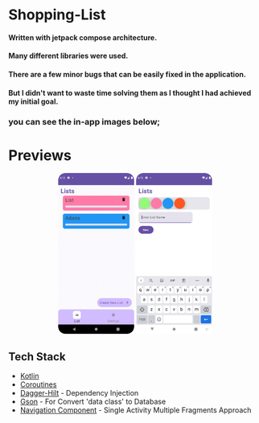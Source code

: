 # Shopping-List

#### Written with jetpack compose architecture.
#### Many different libraries were used. 
#### There are a few minor bugs that can be easily fixed in the application.
#### But I didn't want to waste time solving them as I thought I had achieved my initial goal.

### **you can see the in-app images below;**

# Previews
<p align="center">
<img src="https://raw.githubusercontent.com/NeredesinFiruze/Shopping-List/main/app/src/debug/res/drawable/first.gif" width="30%" />  
<img src="https://raw.githubusercontent.com/NeredesinFiruze/Shopping-List/main/app/src/debug/res/drawable/second.gif" width="30%" />
</p>

## Tech Stack
* [Kotlin](https://kotlinlang.org/)
* [Coroutines](https://github.com/Kotlin/kotlinx.coroutines)
* [Dagger-Hilt](https://developer.android.com/training/dependency-injection/hilt-android) - Dependency Injection
* [Gson](https://github.com/google/gson) - For Convert 'data class' to Database
* [Navigation Component](https://developer.android.com/guide/navigation) - Single Activity Multiple Fragments Approach
